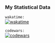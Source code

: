### My Statistical Data

`wakatime:`  
[![wakatime](https://wakatime.com/badge/user/62291186-661f-420c-879f-8bc06bb547b3.svg)](https://wakatime.com/@62291186-661f-420c-879f-8bc06bb547b3)

  
`codewars:`  
[![codewars](https://www.codewars.com/users/MaksSaga/badges/small)](https://www.codewars.com/users/MaksSaga)

